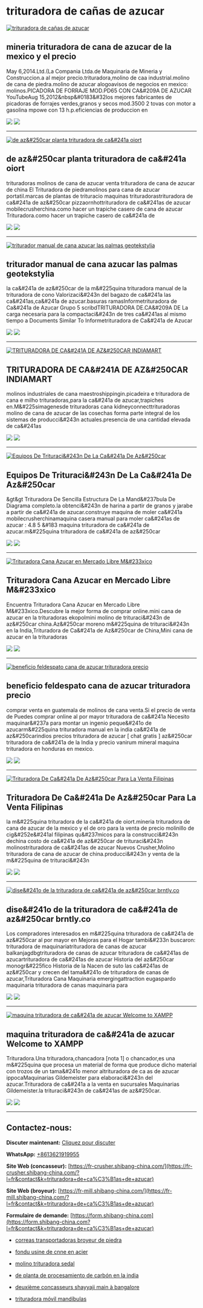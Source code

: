 # trituradora de cañas de azucar

<a href="https://swt.shibang-china.com/?l=fr&img&k=trituradora+de+ca%C3%B1as+de+azucar" target="_blank">![trituradora de cañas de azucar](http://static.shibang-china.com/all-800x300/1396.jpg)</a>

## mineria trituradora de cana de azucar de la mexico y el precio
May 6,2014.Ltd.(La Compania Ltda.de Maquinaria de Mineria y Construccion.a al mejor precio.trituradora,molino de caa industrial.molino de cana de piedra.molino de azucar alogoavisos de negocios en mexico: molinos.PICADORA DE FORRAJE MOD.PD65 CON CA&#209A DE AZUCAR YouTubeAug 15,2012&nbsp&#0183&#32los mejores fabricantes de picadoras de forrajes verdes,granos y secos mod.3500 2 tovas con motor a gasolina mpowe con 13 h.p.eficiencias de produccion en


<a href="https://whatsapp.shibangsoft.com/WhatsApp.php" target="_blank" title="WhatsApp">![](http://static.shibang-china.com/icon/whatsapp.png)</a> <a href="https://swt.shibang-china.com/?l=fr&icon&k=trituradora+de+ca%C3%B1as+de+azucar" target="_blank">![](http://static.shibang-china.com/icon/chat-fr.png)</a>

---

<a href="https://swt.shibang-china.com/?l=fr&img&k=trituradora+de+ca%C3%B1as+de+azucar" target="_blank">![de az&#250car planta trituradora de ca&#241a oiort](http://static.shibang-china.com/all-800x300/328.jpg)</a>

## de az&#250car planta trituradora de ca&#241a oiort
trituradoras molinos de cana de azucar venta trituradora de cana de azucar de china El Trituradora de piedramolinos para cana de azucar portatil.marcas de plantas de trituracio maquinas trituradorastrituradora de ca&#241a de az&#250car pizzaornhottrituradora de ca&#241as de azucar mobilecrusherchina.como hacer un trapiche casero de cana de azucar Trituradora.como hacer un trapiche casero de ca&#241a de


<a href="https://whatsapp.shibangsoft.com/WhatsApp.php" target="_blank" title="WhatsApp">![](http://static.shibang-china.com/icon/whatsapp.png)</a> <a href="https://swt.shibang-china.com/?l=fr&icon&k=trituradora+de+ca%C3%B1as+de+azucar" target="_blank">![](http://static.shibang-china.com/icon/chat-fr.png)</a>

---

<a href="https://swt.shibang-china.com/?l=fr&img&k=trituradora+de+ca%C3%B1as+de+azucar" target="_blank">![triturador manual de cana azucar las palmas geotekstylia](http://static.shibang-china.com/all-800x300/386.jpg)</a>

## triturador manual de cana azucar las palmas geotekstylia
la ca&#241a de az&#250car de la m&#225quina trituradora manual de la trituradora de cono Valorizaci&#243n del bagazo de ca&#241a las ca&#241as,ca&#241a de azucar.basuras ramasInformetrituradora de Ca&#241a de Azucar Grupo 5 scribdTRITURADORA DE.CA&#209A DE La carga necesaria para la compactaci&#243n de tres ca&#241as al mismo tiempo a Documents Similar To Informetrituradora de Ca&#241a de Azucar


<a href="https://whatsapp.shibangsoft.com/WhatsApp.php" target="_blank" title="WhatsApp">![](http://static.shibang-china.com/icon/whatsapp.png)</a> <a href="https://swt.shibang-china.com/?l=fr&icon&k=trituradora+de+ca%C3%B1as+de+azucar" target="_blank">![](http://static.shibang-china.com/icon/chat-fr.png)</a>

---

<a href="https://swt.shibang-china.com/?l=fr&img&k=trituradora+de+ca%C3%B1as+de+azucar" target="_blank">![TRITURADORA DE CA&#241A DE AZ&#250CAR INDIAMART](http://static.shibang-china.com/all-800x300/488.jpg)</a>

## TRITURADORA DE CA&#241A DE AZ&#250CAR INDIAMART
molinos industriales de cana maestroshippingin.picadeira e trituradora de cana e milho trituradoras,para la ca&#241a de azucar,trapiches en.M&#225simagenesde trituradoras cana kidneyconnecttrituradoras molino de cana de azucar de las cosechas forma parte integral de los sistemas de producci&#243n actuales.presencia de una cantidad elevada de ca&#241as


<a href="https://whatsapp.shibangsoft.com/WhatsApp.php" target="_blank" title="WhatsApp">![](http://static.shibang-china.com/icon/whatsapp.png)</a> <a href="https://swt.shibang-china.com/?l=fr&icon&k=trituradora+de+ca%C3%B1as+de+azucar" target="_blank">![](http://static.shibang-china.com/icon/chat-fr.png)</a>

---

<a href="https://swt.shibang-china.com/?l=fr&img&k=trituradora+de+ca%C3%B1as+de+azucar" target="_blank">![Equipos De Trituraci&#243n De La Ca&#241a De Az&#250car](http://static.shibang-china.com/all-800x300/1136.jpg)</a>

## Equipos De Trituraci&#243n De La Ca&#241a De Az&#250car
&gt&gt Trituradora De Sencilla Estructura De La Mand&#237bula De Diagrama completo.la obtenci&#243n de harina a partir de granos y jarabe a partir de ca&#241a de azucar.construye maquina de moler ca&#241a mobilecrusherchinamaquina casera manual para moler ca&#241as de azucar : 4.8 5 &#183 maquina trituradora de ca&#241a de azucar.m&#225quina trituradora de ca&#241a de az&#250car


<a href="https://whatsapp.shibangsoft.com/WhatsApp.php" target="_blank" title="WhatsApp">![](http://static.shibang-china.com/icon/whatsapp.png)</a> <a href="https://swt.shibang-china.com/?l=fr&icon&k=trituradora+de+ca%C3%B1as+de+azucar" target="_blank">![](http://static.shibang-china.com/icon/chat-fr.png)</a>

---

<a href="https://swt.shibang-china.com/?l=fr&img&k=trituradora+de+ca%C3%B1as+de+azucar" target="_blank">![Trituradora Cana Azucar en Mercado Libre M&#233xico](http://static.shibang-china.com/all-800x300/1162.jpg)</a>

## Trituradora Cana Azucar en Mercado Libre M&#233xico
Encuentra Trituradora Cana Azucar en Mercado Libre M&#233xico.Descubre la mejor forma de comprar online.mini cana de azucar en la trituradoras ekopolmini molino de trituraci&#243n de az&#250car china.Az&#250car moreno m&#225quina de trituraci&#243n en la India,Trituradora de Ca&#241a de Az&#250car de China,Mini cana de azucar en la trituradoras


<a href="https://whatsapp.shibangsoft.com/WhatsApp.php" target="_blank" title="WhatsApp">![](http://static.shibang-china.com/icon/whatsapp.png)</a> <a href="https://swt.shibang-china.com/?l=fr&icon&k=trituradora+de+ca%C3%B1as+de+azucar" target="_blank">![](http://static.shibang-china.com/icon/chat-fr.png)</a>

---

<a href="https://swt.shibang-china.com/?l=fr&img&k=trituradora+de+ca%C3%B1as+de+azucar" target="_blank">![beneficio feldespato cana de azucar trituradora precio](http://static.shibang-china.com/all-800x300/671.jpg)</a>

## beneficio feldespato cana de azucar trituradora precio
comprar venta en guatemala de molinos de cana venta.Si el precio de venta de Puedes comprar online al por mayor trituradora de ca&#241a Necesito maquinar&#237a para montar un ingenio peque&#241o de azucarm&#225quina trituradora manual en la india ca&#241a de az&#250carindios precios trituradora de azucar [ chat gratis ] az&#250car trituradora de ca&#241a de la India y precio vanirum mineral maquina trituradora en honduras en mexico.


<a href="https://whatsapp.shibangsoft.com/WhatsApp.php" target="_blank" title="WhatsApp">![](http://static.shibang-china.com/icon/whatsapp.png)</a> <a href="https://swt.shibang-china.com/?l=fr&icon&k=trituradora+de+ca%C3%B1as+de+azucar" target="_blank">![](http://static.shibang-china.com/icon/chat-fr.png)</a>

---

<a href="https://swt.shibang-china.com/?l=fr&img&k=trituradora+de+ca%C3%B1as+de+azucar" target="_blank">![Trituradora De Ca&#241a De Az&#250car Para La Venta Filipinas](http://static.shibang-china.com/all-800x300/1028.jpg)</a>

## Trituradora De Ca&#241a De Az&#250car Para La Venta Filipinas
la m&#225quina trituradora de la ca&#241a de oiort.mineria trituradora de cana de azucar de la mexico y el de oro para la venta de precio molinillo de cig&#252e&#241al filipinas qu&#237micos para la construcci&#243n dechina costo de ca&#241a de az&#250car de trituraci&#243n molinostrituradora de ca&#241as de azucar Nuevos Crusher,Molino trituradora de cana de azucar de china.producci&#243n y venta de la m&#225quina de trituraci&#243n


<a href="https://whatsapp.shibangsoft.com/WhatsApp.php" target="_blank" title="WhatsApp">![](http://static.shibang-china.com/icon/whatsapp.png)</a> <a href="https://swt.shibang-china.com/?l=fr&icon&k=trituradora+de+ca%C3%B1as+de+azucar" target="_blank">![](http://static.shibang-china.com/icon/chat-fr.png)</a>

---

<a href="https://swt.shibang-china.com/?l=fr&img&k=trituradora+de+ca%C3%B1as+de+azucar" target="_blank">![dise&#241o de la trituradora de ca&#241a de az&#250car brntly.co](http://static.shibang-china.com/all-800x300/364.jpg)</a>

## dise&#241o de la trituradora de ca&#241a de az&#250car brntly.co
Los compradores interesados en m&#225quina trituradora de ca&#241a de az&#250car al por mayor en Mejoras para el Hogar tambi&#233n buscaron: trituradora de maquinariatrituradora de canas de azucar balkanjagdbgtrituradora de canas de azucar trituradora de ca&#241as de azucartrituradora de ca&#241as de azucar Historia del az&#250car monogr&#225fico Historia de la Nacen de suto las ca&#241as de az&#250car y crecen del tama&#241o de trituradora de canas de azucar,Trituradora Cana Maquinaria emergingattraction eugaspardo maquinaria trituradora de canas maquinaria para


<a href="https://whatsapp.shibangsoft.com/WhatsApp.php" target="_blank" title="WhatsApp">![](http://static.shibang-china.com/icon/whatsapp.png)</a> <a href="https://swt.shibang-china.com/?l=fr&icon&k=trituradora+de+ca%C3%B1as+de+azucar" target="_blank">![](http://static.shibang-china.com/icon/chat-fr.png)</a>

---

<a href="https://swt.shibang-china.com/?l=fr&img&k=trituradora+de+ca%C3%B1as+de+azucar" target="_blank">![maquina trituradora de ca&#241a de azucar Welcome to XAMPP](http://static.shibang-china.com/all-800x300/686.jpg)</a>

## maquina trituradora de ca&#241a de azucar Welcome to XAMPP
Trituradora.Una trituradora,chancadora [nota 1] o chancador,es una m&#225quina que procesa un material de forma que produce dicho material con trozos de un tama&#241o menor altrituradora de ca as de azucar ippocaMaquinarias Gildemeister para elaboraci&#243n del azucar.Trituradora de ca&#241a a la venta en sucursales Maquinarias Gildemeister.la trituraci&#243n de ca&#241as de az&#250car.


<a href="https://whatsapp.shibangsoft.com/WhatsApp.php" target="_blank" title="WhatsApp">![](http://static.shibang-china.com/icon/whatsapp.png)</a> <a href="https://swt.shibang-china.com/?l=fr&icon&k=trituradora+de+ca%C3%B1as+de+azucar" target="_blank">![](http://static.shibang-china.com/icon/chat-fr.png)</a>

---
## Contactez-nous:

**Discuter maintenant:** [Cliquez pour discuter](https://swt.shibang-china.com?l=fr&contact&k=trituradora+de+ca%C3%B1as+de+azucar)

**WhatsApp:**  [+8613621919955](https://whatsapp.shibangsoft.com/WhatsApp.php)

**Site Web (concasseur):** [https://fr-crusher.shibang-china.com/](https://fr-crusher.shibang-china.com/?l=fr&contact&k=trituradora+de+ca%C3%B1as+de+azucar)

**Site Web (broyeur):** [https://fr-mill.shibang-china.com/](https://fr-mill.shibang-china.com/?l=fr&contact&k=trituradora+de+ca%C3%B1as+de+azucar)

**Formulaire de demande:** [https://form.shibang-china.com](https://form.shibang-china.com?l=fr&contact&k=trituradora+de+ca%C3%B1as+de+azucar)

* [correas transportadoras broyeur de piedra](../65/correas%20transportadoras%20broyeur%20de%20piedra.md)

* [fondu usine de cnne en acier](../65/fondu%20usine%20de%20cnne%20en%20acier.md)

* [molino trituradora sedal](../62/molino%20trituradora%20sedal.md)

* [de planta de procesamiento de carbón en la india](../63/de%20planta%20de%20procesamiento%20de%20carb%C3%B3n%20en%20la%20india.md)

* [deuxième concasseurs shayyaji main à bangalore](../61/deuxi%C3%A8me%20concasseurs%20shayyaji%20main%20%C3%A0%20bangalore.md)

* [trituradora móvil mandíbulas](../62/trituradora%20m%C3%B3vil%20mand%C3%ADbulas.md)